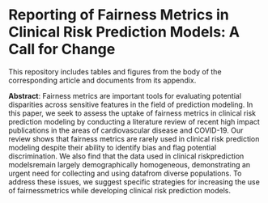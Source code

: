 # Reporting of Fairness Metrics in Clinical Risk Prediction Models: A Call for Change

This repository includes tables and figures from the body of the corresponding article and documents from its appendix.

**Abstract**: Fairness metrics are important tools for evaluating potential disparities across sensitive features in the field of prediction modeling. In this paper, we seek to assess the uptake of fairness metrics in clinical risk prediction modeling by conducting a literature review of recent high impact publications in the areas of cardiovascular disease and COVID-19. Our review shows that fairness metrics are rarely used in clinical risk prediction modeling despite their ability to identify bias and flag potential discrimination. We also find that the data used in clinical riskprediction modelsremain largely demographically homogeneous, demonstrating an urgent need for collecting and using datafrom diverse populations. To address these issues, we suggest specific strategies for increasing the use of fairnessmetrics while developing clinical risk prediction models.


